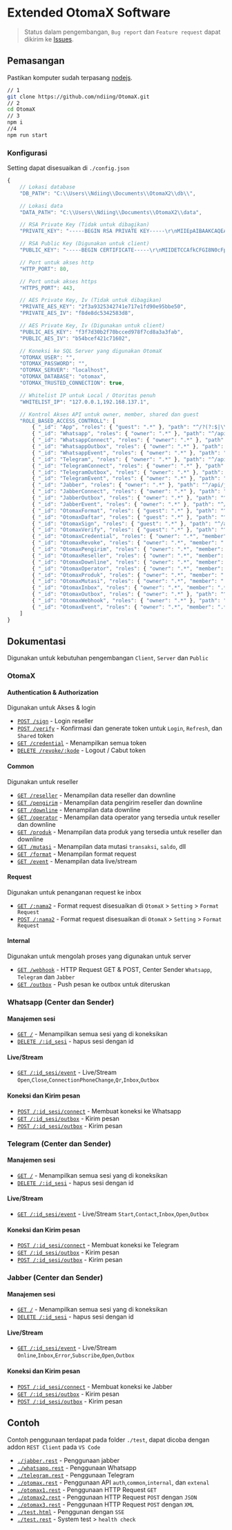 # Extended OtomaX Software

> Status dalam pengembangan, `Bug report` dan `Feature request` dapat dikirim ke [Issues](https://github.com/ndiing/OtomaX/issues/new/choose).

## Pemasangan

Pastikan komputer sudah terpasang [nodejs](https://nodejs.org/en/download/).

```bash
// 1
git clone https://github.com/ndiing/OtomaX.git
// 2
cd OtomaX
// 3
npm i
//4
npm run start
```

### Konfigurasi

Setting dapat disesuaikan di `./config.json`

```js
{
    // Lokasi database
    "DB_PATH": "C:\\Users\\Ndiing\\Documents\\OtomaX2\\db\\",

    // Lokasi data
    "DATA_PATH": "C:\\Users\\Ndiing\\Documents\\OtomaX2\\data",

    // RSA Private Key (Tidak untuk dibagikan)
    "PRIVATE_KEY": "-----BEGIN RSA PRIVATE KEY-----\r\nMIIEpAIBAAKCAQEA85H0st4fHtcYUmWwsnjQCvb4ZIMDmp7i05JkXaO6xRhJsopi\r\nWyqkc72aGpnLTcwI2ZQyraidrIcRDoZmO6TCLj3q3XiZQOu/8Ww8ZJ6bodnZIbAm\r\noDoBjAEV2iv1yz/ugdKI416ww4OxwHpdjTWjNPEY2ON8MrAJbRTQM8SBOd/LWo5R\r\nJNV6nva+lETRTLauNV2dE7fv4+aarz80AxUJ+miYRbdFHvax2TI4qK6LqANmTpHn\r\ntfuUPKZLjyg7PXyhlR6dtdmb3ny0tAeEvqSX05VUO+gh5b8Tgn3U6xX0RLfsrpk4\r\n+eWYqglRXd5tabCZqG84kT1xziOOcG0EBR5kYwIDAQABAoIBAA3DJndg05NThf1J\r\n36UF7INiFwDe4jo/VgOsVt1vneL7D1b2OL5791TO1sFABVu89pcMp5xmVZpk+1K9\r\nx1MBaTNhrj6bTNV9PJgwjG0HBTYs7/bWVChjfqjhetGcAERetWRCeBeYxxYU/9sn\r\nTtfmuvUH1maS2/alObMfJPB33vFdFo/YxAdOvBI46TR9d3QdKep95dTLFb2RtgIj\r\nw7q9FKb52oZ6mgYBqEqg+yQI2ps7EsmdWGobp33nIaKHIEMebbWEVrHtqg6+J03X\r\nOmsqrTjAdHULJDEc4vdPkBSrXFz1mbszQCTvaXx1r7nQ9J8IRMvQEe3xlhCldacx\r\nslPI+akCgYEA/vtzC8UNqn8Cvv6AosP5vma86DeAYHXSpADoHCZNVQoOvYlUGIaZ\r\nhPn8qbewmNGoTHj0kt1wQcmSkxd8uhHA9dsITh+pyocPUcYSiQSawJ4JvInbP0Ds\r\n1JHp2NPBgWJe7y8FYBHlMhSZnaJBv9nZfbIWAsShyJzJFQTzXN/V7UUCgYEA9IrY\r\nW9ZcNzSOV9cerlI37Cq52T7gNU3mXWxVcWyXFEUBDYaX0aSfYlx1qSRKBRUmoKpl\r\nrV/DjhKpkGTQKN7ykwzWElD1rYCdtQ9hb22jxfcj8pI1LHXf3BDToRiLMzC/QnAX\r\nzHMPGNFc4pIEEibD+KEvimrRciWQhAVpGBNtAYcCgYAaHDeYsfIHToBCfJ9Bi53s\r\nYGrhwKU1u3r5blpWX5m1ppUB1ak15bqcwlicLII58+YvBofM7j4Ljo+i3lnYV+8R\r\nff9ouJdTdOcdsZG+VClgpg5LLzazUHuv/M0cdfqvvBoKlh8PymVU7oUYfkALXEyI\r\nMY9Nc0M53sw8icg973HhnQKBgQDpknjHdz7LR/qxsfpPHJ7nh4POGf1DTK29DA2s\r\nccD4DlTMG4OFLU1DQPbtYIkGw8YKbdcCO1boq7CkB3a/ovtlMzyBcCzI1PFNkGxL\r\nZxinrL/8IGSDm+7/Hl9VHsFOWsBD8Bb7I+cGmGq0yizzPW2vXB2xgweclH6taxGP\r\nenaCnwKBgQCC/jZ4YkZ5QZJvFg7G5LXIzqpFGLOkgPwLeNwi3F+S9Eg1HpxIoo+r\r\nGZEipOFLAS9oD6eC2VgYKwW3/KREUzBjtaLoYAxgBnArvPnMtpm9MoGznkb0rSJH\r\nxkJU+f5z4uDmhXynaKJqMNgTG4kINv4JoAwV7FFy2DIQmIVh3BgWpg==\r\n-----END RSA PRIVATE KEY-----\r\n",

    // RSA Public Key (Digunakan untuk client)
    "PUBLIC_KEY": "-----BEGIN CERTIFICATE-----\r\nMIIDETCCAfkCFGI8N0cFpKrexVykZRbYn/EObEX2MA0GCSqGSIb3DQEBCwUAMEUx\r\nCzAJBgNVBAYTAkFVMRMwEQYDVQQIDApTb21lLVN0YXRlMSEwHwYDVQQKDBhJbnRl\r\ncm5ldCBXaWRnaXRzIFB0eSBMdGQwHhcNMjEwOTI3MTA0NjAyWhcNNDkwMjExMTA0\r\nNjAyWjBFMQswCQYDVQQGEwJBVTETMBEGA1UECAwKU29tZS1TdGF0ZTEhMB8GA1UE\r\nCgwYSW50ZXJuZXQgV2lkZ2l0cyBQdHkgTHRkMIIBIjANBgkqhkiG9w0BAQEFAAOC\r\nAQ8AMIIBCgKCAQEA85H0st4fHtcYUmWwsnjQCvb4ZIMDmp7i05JkXaO6xRhJsopi\r\nWyqkc72aGpnLTcwI2ZQyraidrIcRDoZmO6TCLj3q3XiZQOu/8Ww8ZJ6bodnZIbAm\r\noDoBjAEV2iv1yz/ugdKI416ww4OxwHpdjTWjNPEY2ON8MrAJbRTQM8SBOd/LWo5R\r\nJNV6nva+lETRTLauNV2dE7fv4+aarz80AxUJ+miYRbdFHvax2TI4qK6LqANmTpHn\r\ntfuUPKZLjyg7PXyhlR6dtdmb3ny0tAeEvqSX05VUO+gh5b8Tgn3U6xX0RLfsrpk4\r\n+eWYqglRXd5tabCZqG84kT1xziOOcG0EBR5kYwIDAQABMA0GCSqGSIb3DQEBCwUA\r\nA4IBAQB2+EFc6dsb7EplEtBTpf5e/aIgoVrhFrmeyehSHxatj7qwWbPa/m5tNvXC\r\nL07IT4P6LpYojkyQTF/Wm+twg0DW3I3KRxLe6leJEq7nE2o0eLHINP29qN0gQfvG\r\ntMuYvB/6cYQMkP/uO1/pJX08/3fmj8bRKNeLHrAXnsaMx7bir2l7bFvShVsqYlE5\r\nGxic6MWTTuFKsqzwYqOZf2ohOJHkU2oWB1F7eedgmgwQoW/Klq7JfxR3MSnFmdYe\r\nmg+k1x5ex1fESChFvKE1YqOJsupDO9dBtD66OscasLXwkTkxTzzp7jXp3oSZm91Z\r\nOPWkY/ZBV6CuBtm49/sI1WUP1gMw\r\n-----END CERTIFICATE-----\r\n",

    // Port untuk akses http
    "HTTP_PORT": 80,

    // Port untuk akses https
    "HTTPS_PORT": 443,

    // AES Private Key, Iv (Tidak untuk dibagikan)
    "PRIVATE_AES_KEY": "2f3a9325342741e717e1fd90e95bbe50",
    "PRIVATE_AES_IV": "f8de8dc5342583d8",

    // AES Private Key, Iv (Digunakan untuk client)
    "PUBLIC_AES_KEY": "f3f7d30b2f70bcced978f7cd8a3a3fab",
    "PUBLIC_AES_IV": "b54bcef421c71602",

    // Koneksi ke SQL Server yang digunakan OtomaX
    "OTOMAX_USER": "",
    "OTOMAX_PASSWORD": "",
    "OTOMAX_SERVER": "localhost",
    "OTOMAX_DATABASE": "otomax",
    "OTOMAX_TRUSTED_CONNECTION": true,

    // Whitelist IP untuk Local / Otoritas penuh
    "WHITELIST_IP": "127.0.0.1,192.168.137.1",

    // Kontrol Akses API untuk owner, member, shared dan guest
    "ROLE_BASED_ACCESS_CONTROLL": [
        { "_id": "App", "roles": { "guest": ".*" }, "path": "^/?(?:$|\\?.*)" },
        { "_id": "Whatsapp", "roles": { "owner": ".*" }, "path": "^/api/whatsapp/v\\d+/?([^/]+)?(?:$|\\?.*)" },
        { "_id": "WhatsappConnect", "roles": { "owner": ".*" }, "path": "^/api/whatsapp/v\\d+/[^/]+/connect(?:$|\\?.*)" },
        { "_id": "WhatsappOutbox", "roles": { "owner": ".*" }, "path": "^/api/whatsapp/v\\d+/[^/]+/outbox(?:$|\\?.*)" },
        { "_id": "WhatsappEvent", "roles": { "owner": ".*" }, "path": "^/api/whatsapp/v\\d+/[^/]+/event(?:$|\\?.*)" },
        { "_id": "Telegram", "roles": { "owner": ".*" }, "path": "^/api/telegram/v\\d+/?([^/]+)?(?:$|\\?.*)" },
        { "_id": "TelegramConnect", "roles": { "owner": ".*" }, "path": "^/api/telegram/v\\d+/[^/]+/connect(?:$|\\?.*)" },
        { "_id": "TelegramOutbox", "roles": { "owner": ".*" }, "path": "^/api/telegram/v\\d+/[^/]+/outbox(?:$|\\?.*)" },
        { "_id": "TelegramEvent", "roles": { "owner": ".*" }, "path": "^/api/telegram/v\\d+/[^/]+/event(?:$|\\?.*)" },
        { "_id": "Jabber", "roles": { "owner": ".*" }, "path": "^/api/jabber/v\\d+/?([^/]+)?(?:$|\\?.*)" },
        { "_id": "JabberConnect", "roles": { "owner": ".*" }, "path": "^/api/jabber/v\\d+/[^/]+/connect(?:$|\\?.*)" },
        { "_id": "JabberOutbox", "roles": { "owner": ".*" }, "path": "^/api/jabber/v\\d+/[^/]+/outbox(?:$|\\?.*)" },
        { "_id": "JabberEvent", "roles": { "owner": ".*" }, "path": "^/api/jabber/v\\d+/[^/]+/event(?:$|\\?.*)" },
        { "_id": "OtomaxFormat", "roles": { "guest": ".*" }, "path": "^/api/v\\d+/format(?:$|\\?.*)" },
        { "_id": "OtomaxDaftar", "roles": { "guest": ".*" }, "path": "^/api/v\\d+/daftar-non-member(?:$|\\?.*)" },
        { "_id": "OtomaxSign", "roles": { "guest": ".*" }, "path": "^/api/v\\d+/sign(?:$|\\?.*)" },
        { "_id": "OtomaxVerify", "roles": { "guest": ".*" }, "path": "^/api/v\\d+/verify(?:$|\\?.*)" },
        { "_id": "OtomaxCredential", "roles": { "owner": ".*", "member": ".*" }, "path": "^/api/v\\d+/credential(?:$|\\?.*)" },
        { "_id": "OtomaxRevoke", "roles": { "owner": ".*", "member": ".*" }, "path": "^/api/v\\d+/revoke/[^/]+(?:$|\\?.*)" },
        { "_id": "OtomaxPengirim", "roles": { "owner": ".*", "member": ".*", "shared": ".*" }, "path": "^/api/v\\d+/pengirim(?:$|\\?.*)" },
        { "_id": "OtomaxReseller", "roles": { "owner": ".*", "member": ".*", "shared": ".*" }, "path": "^/api/v\\d+/reseller(?:$|\\?.*)" },
        { "_id": "OtomaxDownline", "roles": { "owner": ".*", "member": ".*", "shared": ".*" }, "path": "^/api/v\\d+/downline(?:$|\\?.*)" },
        { "_id": "OtomaxOperator", "roles": { "owner": ".*", "member": ".*", "shared": ".*" }, "path": "^/api/v\\d+/operator(?:$|\\?.*)" },
        { "_id": "OtomaxProduk", "roles": { "owner": ".*", "member": ".*", "shared": ".*" }, "path": "^/api/v\\d+/produk(?:$|\\?.*)" },
        { "_id": "OtomaxMutasi", "roles": { "owner": ".*", "member": ".*", "shared": ".*" }, "path": "^/api/v\\d+/mutasi(?:$|\\?.*)" },
        { "_id": "OtomaxInbox", "roles": { "owner": ".*", "member": ".*", "shared": ".*" }, "path": "^/api/v\\d+/(?:t(?:rans(?:fer-saldo-lintas|aksi(?:2[0-9]|1[0-9]|[3-9]))|iket-deposit)|cek-(?:status-transaksi[23]|transaksi-akhir|m(?:arkup-produk|utasi)2|harga|oid)|(?:transaksi-bebas-dobe|ubah-(?:report-ur|leve))l|cek-(?:s(?:tatus-transaksi|aldo)|m(?:arkup(?:-produk)?|utasi))|(?:hapus-markup-produk|daftar-dl)[23]|(?:list-pengirim|tambah|hapus)-gtalk2|batal-trans(?:fer-saldo|aksi)|hapus-markup-produk|(?:list-pengirim|tambah|hapus)-gtalk|ubah-markup-produk2|ubah-markup(?:-produk)?|(?:list-(?:pengirim-sms|dl)|(?:list-pengirim|tambah)-ym|tambah-nomor|tukar-komisi|hapus-(?:nomor|ym))2|list-(?:pengirim-sms|dl)|lihat-hadiah-poin|daftar-non-member|laporan-transaksi|(?:list-pengirim|tambah)-ym|ubah-(?:password|alamat)-ip|(?:non-)?aktifkan-dl|trans(?:fer-saldo|aksi2?)|laporan-mutasi|list-pengirim|tambah-nomor|tukar-komisi|cek-saldo-dl|hapus-(?:nomor|ym)|tukar-poin|daftar-dl|reset-pin|(?:ubah-nam|tambah-w|hapus-w)a|ubah-pin|ubah-oid|inbox)(?:$|\\?.*)" },
        { "_id": "OtomaxOutbox", "roles": { "owner": ".*" }, "path": "^/api/v\\d+/outbox(?:$|\\?.*)" },
        { "_id": "OtomaxWebhook", "roles": { "owner": ".*" }, "path": "^/api/v\\d+/webhook(?:$|\\?.*)" },
        { "_id": "OtomaxEvent", "roles": { "owner": ".*", "member": ".*", "shared": ".*" }, "path": "^/api/v\\d+/event(?:$|\\?.*)" }
    ]
}
```

## Dokumentasi

Digunakan untuk kebutuhan pengembangan `Client`, `Server` dan `Public`

### OtomaX

#### Authentication & Authorization

Digunakan untuk Akses & login

-   [`POST /sign`]() - Login reseller
-   [`POST /verify`]() - Konfirmasi dan generate token untuk `Login`, `Refresh`, dan `Shared` token
-   [`GET /credential`]() - Menampilkan semua token
-   [`DELETE /revoke/:kode`]() - Logout / Cabut token

#### Common

Digunakan untuk reseller

-   [`GET /reseller`]() - Menampilan data reseller dan downline
-   [`GET /pengirim`]() - Menampilan data pengirim reseller dan downline
-   [`GET /downline`]() - Menampilan data downline
-   [`GET /operator`]() - Menampilan data operator yang tersedia untuk reseller dan downline
-   [`GET /produk`]() - Menampilan data produk yang tersedia untuk reseller dan downline
-   [`GET /mutasi`]() - Menampilan data mutasi `transaksi`, `saldo`, dll
-   [`GET /format`]() - Menampilan format request
-   [`GET /event`]() - Menampilan data live/stream

#### Request

Digunakan untuk penanganan request ke inbox

-   [`GET /:nama2`]() - Format request disesuaikan di `OtomaX` > `Setting` > `Format Request`
-   [`POST /:nama2`]() - Format request disesuaikan di `OtomaX` > `Setting` > `Format Request`

#### Internal

Digunakan untuk mengolah proses yang digunakan untuk server

-   [`GET /webhook`]() - HTTP Request GET & POST, Center Sender `Whatsapp`, `Telegram` dan `Jabber`
-   [`GET /outbox`]() - Push pesan ke outbox untuk diteruskan

### Whatsapp (Center dan Sender)

#### Manajemen sesi

-   [`GET /`]() - Menampilkan semua sesi yang di koneksikan
-   [`DELETE /:id_sesi`]() - hapus sesi dengan id

#### Live/Stream

-   [`GET /:id_sesi/event`]() - Live/Stream `Open`,`Close`,`ConnectionPhoneChange`,`Qr`,`Inbox`,`Outbox`

#### Koneksi dan Kirim pesan

-   [`POST /:id_sesi/connect`]() - Membuat koneksi ke Whatsapp
-   [`GET /:id_sesi/outbox`]() - Kirim pesan
-   [`POST /:id_sesi/outbox`]() - Kirim pesan

### Telegram (Center dan Sender)

#### Manajemen sesi

-   [`GET /`]() - Menampilkan semua sesi yang di koneksikan
-   [`DELETE /:id_sesi`]() - hapus sesi dengan id

#### Live/Stream

-   [`GET /:id_sesi/event`]() - Live/Stream `Start`,`Contact`,`Inbox`,`Open`,`Outbox`

#### Koneksi dan Kirim pesan

-   [`POST /:id_sesi/connect`]() - Membuat koneksi ke Telegram
-   [`GET /:id_sesi/outbox`]() - Kirim pesan
-   [`POST /:id_sesi/outbox`]() - Kirim pesan

### Jabber (Center dan Sender)

#### Manajemen sesi

-   [`GET /`]() - Menampilkan semua sesi yang di koneksikan
-   [`DELETE /:id_sesi`]() - hapus sesi dengan id

#### Live/Stream

-   [`GET /:id_sesi/event`]() - Live/Stream `Online`,`Inbox`,`Error`,`Subscribe`,`Open`,`Outbox`

#### Koneksi dan Kirim pesan

-   [`POST /:id_sesi/connect`]() - Membuat koneksi ke Jabber
-   [`GET /:id_sesi/outbox`]() - Kirim pesan
-   [`POST /:id_sesi/outbox`]() - Kirim pesan

## Contoh

Contoh penggunaan terdapat pada folder `./test`, dapat dicoba dengan addon `REST Client` pada `VS Code`

-   [`./jabber.rest`](./test/jabber.rest) - Penggunaan jabber
-   [`./whatsapp.rest`](./test/whatsapp.rest) - Penggunaan Whatsapp
-   [`./telegram.rest`](./test/telegram.rest) - Penggunaan Telegram
-   [`./otomax.rest`](./test/otomax.rest) - Penggunaan API `auth`,`common`,`internal`, dan `extenal`
-   [`./otomax1.rest`](./test/otomax1.rest) - Penggunaan HTTP Request `GET`
-   [`./otomax2.rest`](./test/otomax2.rest) - Penggunaan HTTP Request `POST` dengan `JSON`
-   [`./otomax3.rest`](./test/otomax3.rest) - Penggunaan HTTP Request `POST` dengan `XML`
-   [`./test.html`](./test/test.html) - Penggunan dengan `SSE`
-   [`./test.rest`](./test/test.rest) - System test > `health check`
